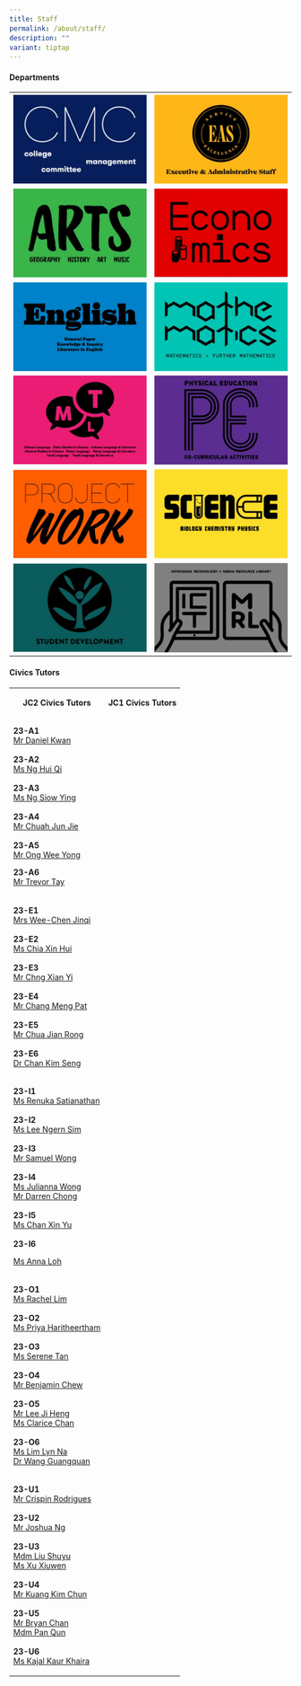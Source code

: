 ```yaml
---
title: Staff
permalink: /about/staff/
description: ""
variant: tiptap
---
```

<h4><strong>Departments</strong></h4><table><tbody><tr><th rowspan="1" colspan="1"><a class="isomer-image-wrapper" href="https://www.eunoiajc.moe.edu.sg/about/staff/cmc/"><img style="width:100%" height="auto" width="100%" src="/images/CMC.jpg"></a></th><th rowspan="1" colspan="1"><a class="isomer-image-wrapper" href="https://www.eunoiajc.moe.edu.sg/about/staff/eas/"><img style="width:100%" height="auto" width="100%" src="/images/Staff/EAS.jpg"></a></th></tr><tr><td rowspan="1" colspan="1"><a class="isomer-image-wrapper" href="https://www.eunoiajc.moe.edu.sg/about/staff/arts/"><img style="width:100%" height="auto" width="100%" src="/images/arts.jpg"></a></td><td rowspan="1" colspan="1"><a class="isomer-image-wrapper" href="https://www.eunoiajc.moe.edu.sg/about/staff/econs/"><img style="width:100%" height="auto" width="100%" src="/images/econs.jpg"></a></td></tr><tr><td rowspan="1" colspan="1"><a class="isomer-image-wrapper" href="https://www.eunoiajc.moe.edu.sg/about/staff/english/"><img style="width:100%" height="auto" width="100%" src="/images/english.jpg"></a></td><td rowspan="1" colspan="1"><a class="isomer-image-wrapper" href="https://www.eunoiajc.moe.edu.sg/about/staff/maths/"><img style="width:100%" height="auto" width="100%" src="/images/mathematics.jpg"></a></td></tr><tr><td rowspan="1" colspan="1"><a class="isomer-image-wrapper" href="https://www.eunoiajc.moe.edu.sg/about/staff/mtl/"><img style="width:100%" height="auto" width="100%" src="/images/Staff/MTL.jpg"></a></td><td rowspan="1" colspan="1"><a class="isomer-image-wrapper" href="https://www.eunoiajc.moe.edu.sg/about/staff/pe/"><img style="width:100%" height="auto" width="100%" src="/images/Staff/Physical%20Education.jpg"></a></td></tr><tr><td rowspan="1" colspan="1"><a class="isomer-image-wrapper" href="https://www.eunoiajc.moe.edu.sg/about/staff/pw/"><img style="width:100%" height="auto" width="100%" src="/images/Staff/Project%20Work.jpg"></a></td><td rowspan="1" colspan="1"><a class="isomer-image-wrapper" href="https://www.eunoiajc.moe.edu.sg/about/staff/science/"><img style="width:100%" height="auto" width="100%" src="/images/Staff/Science.jpg"></a></td></tr><tr><td rowspan="1" colspan="1"><a class="isomer-image-wrapper" href="https://www.eunoiajc.moe.edu.sg/about/staff/sd/"><img style="width:100%" height="auto" width="100%" src="/images/Student%20Development.jpg"></a></td><td rowspan="1" colspan="1"><a class="isomer-image-wrapper" href="https://www.eunoiajc.moe.edu.sg/about/staff/ict/"><img style="width:100%" height="auto" width="100%" src="/images/ICT%20MRL.jpg"></a></td></tr></tbody></table><h4><strong>Civics Tutors</strong></h4><p></p><table><tbody><tr><th rowspan="1" colspan="1"><p>JC2 Civics Tutors</p></th><th rowspan="1" colspan="1"><p>JC1 Civics Tutors</p></th></tr><tr><td rowspan="1" colspan="1"><p><strong>23-A1<br></strong><a href="mailto:daniel.kwan@ejc.edu.sg" rel="noopener noreferrer nofollow" target="_blank">Mr Daniel Kwan</a><br><br><strong>23-A2<br></strong><a href="mailto:ng.hui.qi@ejc.edu.sg" rel="noopener noreferrer nofollow" target="_blank">Ms Ng Hui Qi </a><br><br><strong>23-A3</strong> <br><a href="mailto:ng.siow.ying@ejc.edu.sg" rel="noopener noreferrer nofollow" target="_blank">Ms Ng Siow Ying</a><br><br><strong>23-A4</strong><br><a href="mailto:chuah.jun.jie@ejc.edu.sg" rel="noopener noreferrer nofollow" target="_blank">Mr Chuah Jun Jie</a><br><br><strong>23-A5<br></strong><a href="mailto:ong.wee.yong@ejc.edu.sg" rel="noopener noreferrer nofollow" target="_blank">Mr Ong Wee Yong</a><br></p><p><strong>23-A6</strong><br><a href="mailto:trevor.tay@ejc.edu.sg" rel="noopener noreferrer nofollow" target="_blank">Mr Trevor Tay</a></p></td><td rowspan="1" colspan="1"><p></p></td></tr><tr><td rowspan="1" colspan="1"><p><strong>23-E1</strong><br><a href="wee.chen.jinqi@ejc.edu.sg" rel="noopener noreferrer nofollow" target="_blank">Mrs Wee-Chen Jinqi</a><br><br><strong>23-E2</strong><br><a href="chia.xin.hui@ejc.edu.sg" rel="noopener noreferrer nofollow" target="_blank">Ms Chia Xin Hui</a><br><br><strong>23-E3 </strong><br><a href="chng.xian.yi@ejc.edu.sg" rel="noopener noreferrer nofollow" target="_blank">Mr Chng Xian Yi</a><br><br><strong>23-E4 </strong><br><a href="chang.meng.pat@ejc.edu.sg" rel="noopener noreferrer nofollow" target="_blank">Mr Chang Meng Pat</a><br><br><strong>23-E5 </strong><br><a href="chua.jian.rong@ejc.edu.sg" rel="noopener noreferrer nofollow" target="_blank">Mr Chua Jian Rong</a><br><br><strong>23-E6 </strong><br><a href="chan.kim.seng@ejc.edu.sg" rel="noopener noreferrer nofollow" target="_blank">Dr Chan Kim Seng</a><br></p></td><td rowspan="1" colspan="1"><p></p><p></p></td></tr><tr><td rowspan="1" colspan="1"><p><strong>23-I1</strong><br><a href="renuka.satianathan@ejc.edu.sg" rel="noopener noreferrer nofollow" target="_blank">Ms Renuka Satianathan</a><br><br><strong>23-I2</strong><br><a href="lee.ngern.sim@ejc.edu.sg" rel="noopener noreferrer nofollow" target="_blank">Ms Lee Ngern Sim</a><br><br><strong>23-I3<br></strong><a href="samuel.wong@ejc.edu.sg" rel="noopener noreferrer nofollow" target="_blank">Mr Samuel Wong</a><br><br><strong>23-I4<br></strong><a href="julianna.wong@ejc.edu.sg" rel="noopener noreferrer nofollow" target="_blank">Ms Julianna Wong</a><br><a href="darren.chong@ejc.edu.sg" rel="noopener noreferrer nofollow" target="_blank">Mr Darren Chong</a><br><br><strong>23-I5<br></strong><a href="chan.xin.yu@ejc.edu.sg" rel="noopener noreferrer nofollow" target="_blank">Ms Chan Xin Yu</a><br><br><strong>23-I6</strong></p><p><a href="anna.loh@ejc.edu.sg" rel="noopener noreferrer nofollow" target="_blank">Ms Anna Loh</a><br></p></td><td rowspan="1" colspan="1"><p></p></td></tr><tr><td rowspan="1" colspan="1"><p><strong>23-O1</strong><br><a href="rachel.lim@ejc.edu.sg" rel="noopener noreferrer nofollow" target="_blank">Ms Rachel Lim</a><br><br><strong>23-O2</strong><br><a href="priyahdharshini@ejc.edu.sg" rel="noopener noreferrer nofollow" target="_blank">Ms Priya Haritheertham</a> <br><br><strong>23-O3</strong><br><a href="serene.tan@ejc.edu.sg" rel="noopener noreferrer nofollow" target="_blank">Ms Serene Tan</a><br><br><strong>23-O4</strong><br><a href="benjamin.chew@ejc.edu.sg" rel="noopener noreferrer nofollow" target="_blank">Mr Benjamin Chew</a><br><br><strong>23-O5</strong><br><a href="lee.ji.heng@ejc.edu.sg" rel="noopener noreferrer nofollow" target="_blank">Mr Lee Ji Heng</a><br><a href="clarice.chan@ejc.edu.sg" rel="noopener noreferrer nofollow" target="_blank">Ms Clarice Chan</a><br><br><strong>23-O6</strong><br><a href="lim.lyn.na@ejc.edu.sg" rel="noopener noreferrer nofollow" target="_blank">Ms Lim Lyn Na</a><br><a href="wang.guangquan@ejc.edu.sg" rel="noopener noreferrer nofollow" target="_blank">Dr Wang Guangquan</a><br></p></td><td rowspan="1" colspan="1"><p></p><p></p><p></p></td></tr><tr><td rowspan="1" colspan="1"><p><strong>23-U1</strong><br><a href="crispin.rodrigues@ejc.edu.sg" rel="noopener noreferrer nofollow" target="_blank">Mr Crispin Rodrigues</a><br><br><strong>23-U2</strong><br><a href="joshua.ng@ejc.edu.sg" rel="noopener noreferrer nofollow" target="_blank">Mr Joshua Ng</a> <br><br><strong>23-U3</strong><br><a href="liu.shuyu@ejc.edu.sg" rel="noopener noreferrer nofollow" target="_blank">Mdm Liu Shuyu</a><br><a href="xu.xiuwen@ejc.edu.sg" rel="noopener noreferrer nofollow" target="_blank">Ms Xu Xiuwen</a><br><br><strong>23-U4</strong><br><a href="kuang.kim.chun@ejc.edu.sg" rel="noopener noreferrer nofollow" target="_blank">Mr Kuang Kim Chun</a><br><br><strong>23-U5</strong><br><a href="bryan.chan@ejc.edu.sg" rel="noopener noreferrer nofollow" target="_blank">Mr Bryan Chan</a><br><a href="pan.qun@ejc.edu.sg" rel="noopener noreferrer nofollow" target="_blank">Mdm Pan Qun</a><br><br><strong>23-U6</strong><br><a href="kajal.kaur.khaira@ejc.edu.sg" rel="noopener noreferrer nofollow" target="_blank">Ms Kajal Kaur Khaira</a></p></td><td rowspan="1" colspan="1"><p></p><p></p><p></p></td></tr></tbody></table><p></p>